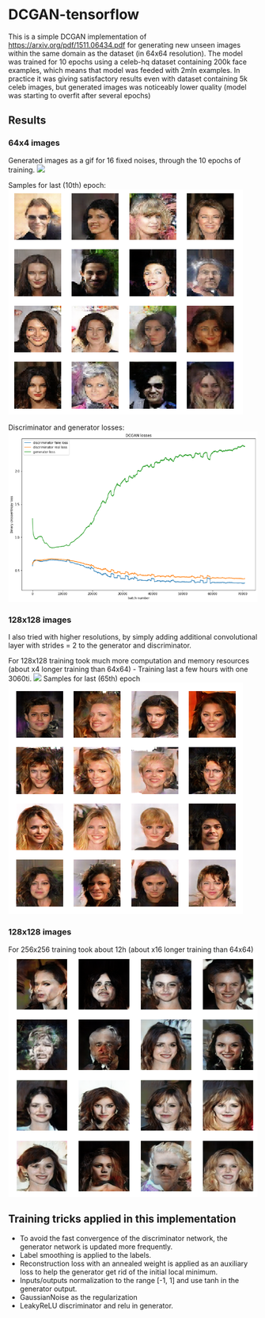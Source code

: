 # DCGAN-tensorflow

This is a simple DCGAN implementation of https://arxiv.org/pdf/1511.06434.pdf for generating new unseen images within the same domain as the dataset (in 64x64 resolution).
The model was trained for 10 epochs using a celeb-hq dataset containing 200k face examples, which means that model was feeded with 2mln examples. In practice it was giving satisfactory results even with dataset containing 5k celeb images, but generated images was noticeably lower quality (model was starting to overfit after several epochs)

## Results

### 64x4 images

Generated images as a gif for 16 fixed noises, through the 10 epochs of training.
![](resources/training_gif.gif)

Samples for last (10th) epoch:
![](resources/generated_plot_index-136_epoch-10.png)

Discriminator and generator losses:
![](resources/losses.png)

### 128x128 images

I also tried with higher resolutions, by simply adding additional convolutional layer with strides = 2 to the generator and discriminator. 

For 128x128 training took much more computation and memory resources (about x4 longer training than 64x64) - Training last a few hours with one 3060ti.
![](resources/training_gif_128.gif)
Samples for last (65th) epoch
![](resources/generated_plot_128.png)

### 128x128 images

For 256x256 training took about 12h (about x16 longer training than 64x64)
![](resources/generated_plot_256.png)


## Training tricks applied in this implementation

* To avoid the fast convergence of the discriminator network, the generator network is updated more frequently.
* Label smoothing is applied to the labels.
* Reconstruction loss with an annealed weight is applied as an auxiliary loss to help the generator get rid of the initial local minimum.
* Inputs/outputs normalization to the range [-1, 1] and use tanh in the generator output.
* GaussianNoise as the regularization
* LeakyReLU discriminator and relu in generator.
